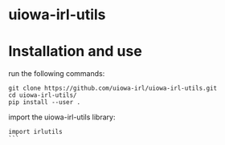 # uiowa-irl-utils

# Installation and use
run the following commands: 

```
git clone https://github.com/uiowa-irl/uiowa-irl-utils.git
cd uiowa-irl-utils/
pip install --user .
```
import the uiowa-irl-utils library: 
````
import irlutils
``` 
   
   
   
